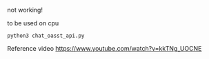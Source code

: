 not working!

to be used on cpu

```
python3 chat_oasst_api.py

```
Reference video
https://www.youtube.com/watch?v=kkTNg_UOCNE